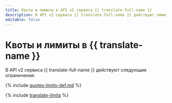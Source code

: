 ```yaml
---
title: Квоты и лимиты в API v2 сервиса {{ translate-full-name }}
description: В API v2 сервиса {{ translate-full-name }} действуют лимиты и квоты на вызовов одного метода API, символы, отправленные на перевод, символы, отправленные на определение языка. Более подробно об ограничениях в сервисе вы узнаете из данной статьи.
editable: false
---
```


# Квоты и лимиты в {{ translate-name }}

В API v2 сервиса {{ translate-full-name }} действуют следующие ограничения:

{% include [quotes-limits-def.md](../../_includes/quotes-limits-def-without-ui.md) %}

{% include [translate-limits](../../_includes/translate-limits.md) %}